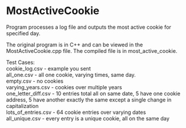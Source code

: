 # MostActiveCookie
Program processes a log file and outputs the most active cookie for specified day.

The original program is in C++ and can be viewed in the MostActiveCookie.cpp file.
The compiled file is in most_active_cookie.

Test Cases:  
cookie_log.csv - example you sent  
all_one.csv - all one cookie, varying times, same day.  
empty.csv - no cookies  
varying_years.csv - cookies over multiple years  
one_letter_diff.csv - 10 entries total all on same date, 5 have one cookie address, 5 have another exactly the same except a single change in capitalization  
lots_of_entries.csv - 64 cookie entries over varying dates  
all_unique.csv - every entry is a unique cookie, all on the same day  
